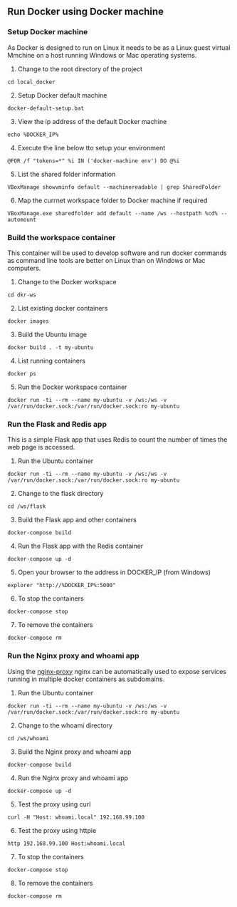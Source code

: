 ## Run Docker using Docker machine

### Setup Docker machine

As Docker is designed to run on Linux it needs to be as a Linux guest virtual
Mmchine on a host running Windows or Mac operating systems.

1. Change to the root directory of the project

  ```
  cd local_docker
  ```

2. Setup Docker default machine

  ```
  docker-default-setup.bat
  ```

3. View the ip address of the default Docker machine

  ```
  echo %DOCKER_IP%
  ```

4. Execute the line below tto setup your environment

  ```
  @FOR /f "tokens=*" %i IN ('docker-machine env') DO @%i
  ```

5. List the shared folder information

  ```
  VBoxManage showvminfo default --machinereadable | grep SharedFolder
  ```

6. Map the currnet workspace folder to Docker machine if required

  ```
  VBoxManage.exe sharedfolder add default --name /ws --hostpath %cd% --automount
  ```

### Build the workspace container

This container will be used to develop software and run docker commands as
command line tools are better on Linux than on Windows or Mac computers.

1. Change to the Docker workspace

  ```
  cd dkr-ws
  ```

2. List existing docker containers

  ```
  docker images
  ```

3. Build the Ubuntu image

  ```
  docker build . -t my-ubuntu
  ```

4. List running containers

  ```
  docker ps
  ```

5. Run the Docker workspace container

  ```
  docker run -ti --rm --name my-ubuntu -v /ws:/ws -v /var/run/docker.sock:/var/run/docker.sock:ro my-ubuntu
  ```

### Run the Flask and Redis app

This is a simple Flask app that uses Redis to count the number of times the
web page is accessed.

1. Run the Ubuntu container

  ```
  docker run -ti --rm --name my-ubuntu -v /ws:/ws -v /var/run/docker.sock:/var/run/docker.sock:ro my-ubuntu
  ```

2. Change to the flask directory

  ```
  cd /ws/flask
  ```

3. Build the Flask app and other containers

  ```
  docker-compose build
  ```

4. Run the Flask app with the Redis container

  ```
  docker-compose up -d
  ```

5. Open your browser to the address in DOCKER_IP (from Windows)

  ```
  explorer "http://%DOCKER_IP%:5000"
  ```

6. To stop the containers

  ```
  docker-compose stop
  ```

7. To remove the containers

  ```
  docker-compose rm
  ```

### Run the Nginx proxy and whoami app

Using the [nginx-proxy][110] nginx can be automatically used to expose
services running in multiple docker containers as subdomains.

[110]: https://github.com/jwilder/nginx-proxy

1. Run the Ubuntu container

  ```
  docker run -ti --rm --name my-ubuntu -v /ws:/ws -v /var/run/docker.sock:/var/run/docker.sock:ro my-ubuntu
  ```

2. Change to the whoami directory

  ```
  cd /ws/whoami
  ```

3. Build the Nginx proxy and whoami app

  ```
  docker-compose build
  ```

4. Run the Nginx proxy and whoami app

  ```
  docker-compose up -d
  ```

5. Test the proxy using curl

  ```
  curl -H "Host: whoami.local" 192.168.99.100
  ```

6. Test the proxy using httpie

  ```
  http 192.168.99.100 Host:whoami.local
  ```

7. To stop the containers

  ```
  docker-compose stop
  ```

8. To remove the containers

  ```
  docker-compose rm
  ```
